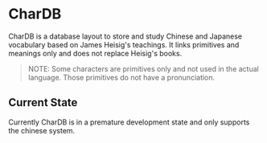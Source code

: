 # CharDB

CharDB is a database layout to store and study Chinese and Japanese vocabulary based on James Heisig's teachings. It links primitives and meanings only and does not replace Heisig's books.

> NOTE: Some characters are primitives only and not used in the actual language. Those primitives do not have a pronunciation.

## Current State

Currently CharDB is in a premature development state and only supports the chinese system.
